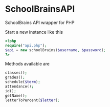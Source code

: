 # SchoolBrainsAPI
SchoolBrains API wrapper for PHP

Start a new instance like this
```php
<?php
require("api.php");
$api = new schoolBrains($username, $password);
?>
```

Methods available are
```php
classes();
grades();
schedule($term);
attendance();
id();
getName();
letterToPercent($letter);
```
